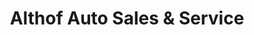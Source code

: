 ---
title: "Althof Auto Sales & Service"
url: /erie/althof-auto-sales-und-service/
shop: Autohaus
---